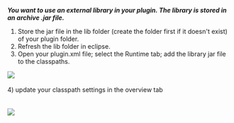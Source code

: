 **_You want to use an external library in your plugin. The library is stored in an archive .jar file._**
<br>
<ol><li>Store the jar file in the lib folder (create the folder first if it doesn't exist) of your plugin folder.<br>
</li><li>Refresh the lib folder in eclipse.<br>
</li><li>Open your plugin.xml file; select the Runtime tab; add the library jar file to the classpaths.</li></ol>



<img src='http://unicase.googlecode.com/files/cf4a4.png' />
<br>
<br>
4) update your classpath settings in the overview tab<br>
<br>
<br>
<img src='http://unicase.googlecode.com/files/dcb97.png' />